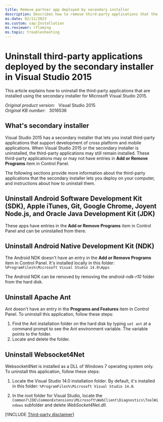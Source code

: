 ```yaml
---
title: Remove partner app deployed by secondary installer
description: Describes how to remove third-party applications that the secondary installer in Visual Studio 2015 setup lets users deploy to their computer.
ms.date: 02/11/2023
ms.custom: sap:Installation
ms.reviewer: rflaming
ms.topic: troubleshooting
---
```

# Uninstall third-party applications deployed by the secondary installer in Visual Studio 2015

This article explains how to uninstall the third-party applications that are installed using the secondary installer for Microsoft Visual Studio 2015.

_Original product version:_ &nbsp; Visual Studio 2015  
_Original KB number:_ &nbsp; 3016536

## What's secondary installer

Visual Studio 2015 has a secondary installer that lets you install third-party applications that support development of cross platform and mobile applications. When Visual Studio 2015 or the secondary installer is uninstalled, the third-party applications may still remain installed. These third-party applications may or may not have entries in **Add or Remove Programs** item in Control Panel.

The following sections provide more information about the third-party applications that the secondary installer lets you deploy on your computer, and instructions about how to uninstall them.

## Uninstall Android Software Development Kit (SDK), Apple iTunes, Git, Google Chrome, Joyent Node.js, and Oracle Java Development Kit (JDK)

These apps have entries in the **Add or Remove Programs** item in Control Panel and can be uninstalled from there.

## Uninstall Android Native Development Kit (NDK)

The Android NDK doesn't have an entry in the **Add or Remove Programs** item in Control Panel. It's installed locally in this folder: `%ProgramFiles%\Microsoft Visual Studio 14.0\Apps`

The Android NDK can be removed by removing the *android-ndk-r10* folder from the hard disk.

## Uninstall Apache Ant

Ant doesn't have an entry in the **Programs and Features** item in Control Panel. To uninstall this application, follow these steps:

1. Find the Ant installation folder on the hard disk by typing `set ant` at a command prompt to see the Ant environment variable. The variable points to the folder.
2. Locate and delete the folder.

## Uninstall Websocket4Net

Websocket4Net is installed as a DLL of Windows 7 operating system only. To uninstall this application, follow these steps:

1. Locate the Visual Studio 14.0 installation folder. By default, it's installed in this folder: `%ProgramFiles%\Microsoft Visual Studio 14.0`.

1. In the root folder for Visual Studio, locate the `Common7\IDE\CommonExtensions\Microsoft\WebClient\Diagnostics\ToolWindows` subfolder and delete *WebSocket4Net.dll*.

[!INCLUDE [Third-party disclaimer](../../../includes/third-party-disclaimer.md)]
